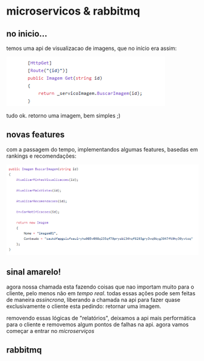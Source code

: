 # microservicos & rabbitmq

## no inicio...

temos uma api de visualizacao de imagens, que no início era assim:

![api](./imagens/buscar-imagem-01.PNG)

tudo ok. retorno uma imagem, bem simples ;)

## novas features

com a passagem do tempo, implementandos algumas features, basedas em rankings e recomendações:

![api](./imagens/buscar-imagem-02.PNG)

## sinal amarelo!

agora nossa chamada esta fazendo coisas que nao importam muito para o cliente, pelo menos não em *tempo real*. todas essas ações pode sem feitas de maneira *assincrona*, liberando a chamada na api para fazer quase exclusivamente o cliente esta pedindo: retornar uma imagem.

removendo essas lógicas de "relatórios", deixamos a api mais performática para o cliente e removemos algum pontos de falhas na api. agora vamos começar a entrar no *microserviços*

## rabbitmq